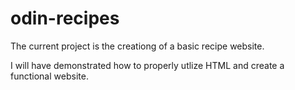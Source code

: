 # odin-recipes
The current project is the creationg of a basic recipe website.

I will have demonstrated how to properly utlize HTML and create a functional website.